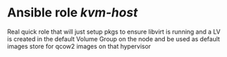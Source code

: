 # Ansible role *kvm-host*

Real quick role that will just setup pkgs to ensure libvirt is running and a LV is created in the default Volume Group on the node and be used as default images store for qcow2 images on that hypervisor
